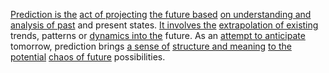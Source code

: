 
[Prediction is the](2/2/3/1/2/3/.Prediction) [act of projecting](1/2/2/2/3/3/.Projection) [the future based](2/3/3/3/3/.Future%20Projection) [on understanding and](2/1/3/3/2/2/.Understanding) [analysis of past](2/3/1/2/1/3/.Analysis) and present states. [It involves the](1/3/1/1/1/2/.Thermodynamics) [extrapolation of existing](1/2/2/2/3/2/.Estimation) trends, patterns or [dynamics into the](2/3/2/2/1/1/.Dynamics) future. As an [attempt to anticipate](2/1/3/3/3/_Prediction-Improvisation) tomorrow, prediction brings [a sense of](2/1/3/1/3/.Feeling) [structure and meaning](1/1/2/3/.Structure) [to the potential](1/2/2/2/1/3/1/.Potential) [chaos of future](1/2/2/2/.Future) possibilities.

